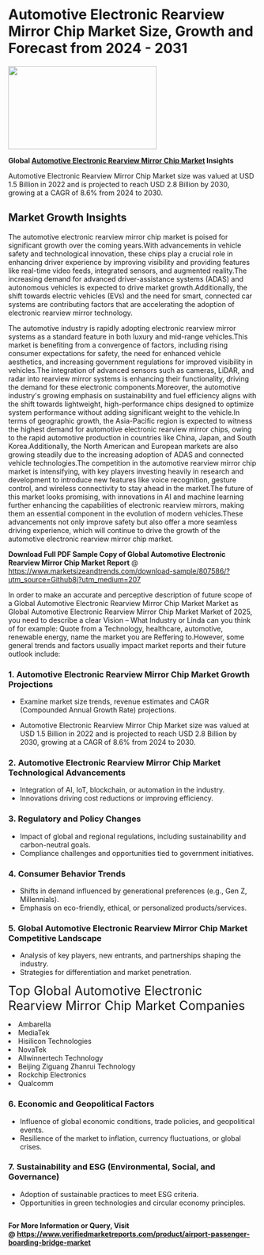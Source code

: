 <H1>Automotive Electronic Rearview Mirror Chip Market Size, Growth and Forecast from 2024 - 2031</H1><img class="aligncenter size-medium wp-image-584254" src="https://thirdeyenews.in/wp-content/uploads/2024/09/Global-Market-Research-300x168.jpeg" alt="" width="300" height="168" /><p><strong>Global&nbsp;<a href="https://www.marketsizeandtrends.com/download-sample/807586/?utm_source=Github8j?utm_medium=207">Automotive Electronic Rearview Mirror Chip Market</a> Insights</strong></p><p>Automotive Electronic Rearview Mirror Chip Market size was valued at USD 1.5 Billion in 2022 and is projected to reach USD 2.8 Billion by 2030, growing at a CAGR of 8.6% from 2024 to 2030.</p><p><h2>Market Growth Insights</h2> <p>The automotive electronic rearview mirror chip market is poised for significant growth over the coming years.With advancements in vehicle safety and technological innovation, these chips play a crucial role in enhancing driver experience by improving visibility and providing features like real-time video feeds, integrated sensors, and augmented reality.The increasing demand for advanced driver-assistance systems (ADAS) and autonomous vehicles is expected to drive market growth.Additionally, the shift towards electric vehicles (EVs) and the need for smart, connected car systems are contributing factors that are accelerating the adoption of electronic rearview mirror technology.</p> <p>The automotive industry is rapidly adopting electronic rearview mirror systems as a standard feature in both luxury and mid-range vehicles.This market is benefiting from a convergence of factors, including rising consumer expectations for safety, the need for enhanced vehicle aesthetics, and increasing government regulations for improved visibility in vehicles.The integration of advanced sensors such as cameras, LiDAR, and radar into rearview mirror systems is enhancing their functionality, driving the demand for these electronic components.Moreover, the automotive industry's growing emphasis on sustainability and fuel efficiency aligns with the shift towards lightweight, high-performance chips designed to optimize system performance without adding significant weight to the vehicle.In terms of geographic growth, the Asia-Pacific region is expected to witness the highest demand for automotive electronic rearview mirror chips, owing to the rapid automotive production in countries like China, Japan, and South Korea.Additionally, the North American and European markets are also growing steadily due to the increasing adoption of ADAS and connected vehicle technologies.The competition in the automotive rearview mirror chip market is intensifying, with key players investing heavily in research and development to introduce new features like voice recognition, gesture control, and wireless connectivity to stay ahead in the market.The future of this market looks promising, with innovations in AI and machine learning further enhancing the capabilities of electronic rearview mirrors, making them an essential component in the evolution of modern vehicles.These advancements not only improve safety but also offer a more seamless driving experience, which will continue to drive the growth of the automotive electronic rearview mirror chip market.<p><span class=""><strong>Download Full PDF Sample Copy of Global Automotive Electronic Rearview Mirror Chip Market Report</strong> @ <a href="https://www.marketsizeandtrends.com/download-sample/807586/?utm_source=Github8j?utm_medium=207" target="_blank">https://www.marketsizeandtrends.com/download-sample/807586/?utm_source=Github8j?utm_medium=207</a></span></p><p>In order to make an accurate and perceptive description of future scope of a Global&nbsp;Automotive Electronic Rearview Mirror Chip Market Market as Global&nbsp;Automotive Electronic Rearview Mirror Chip Market Market of 2025, you need to describe a clear Vision &ndash; What Industry or Linda can you think of for example: Quote from a Technology, healthcare, automotive, renewable energy, name the market you are Reffering to.However, some general trends and factors usually impact market reports and their future outlook include:</p><h3>1.&nbsp;<strong>Automotive Electronic Rearview Mirror Chip Market Growth Projections</strong></h3><ul><li>Examine market size trends, revenue estimates and CAGR (Compounded Annual Growth Rate) projections.</li><li><p>Automotive Electronic Rearview Mirror Chip Market size was valued at USD 1.5 Billion in 2022 and is projected to reach USD 2.8 Billion by 2030, growing at a CAGR of 8.6% from 2024 to 2030.</p></li></ul><h3>2.&nbsp;<strong>Automotive Electronic Rearview Mirror Chip Market Technological Advancements</strong></h3><ul><li>Integration of AI, IoT, blockchain, or automation in the industry.</li><li>Innovations driving cost reductions or improving efficiency.</li></ul><h3>3.&nbsp;<strong>Regulatory and Policy Changes</strong></h3><ul><li>Impact of global and regional regulations, including sustainability and carbon-neutral goals.</li><li>Compliance challenges and opportunities tied to government initiatives.</li></ul><h3>4.&nbsp;<strong>Consumer Behavior Trends</strong></h3><ul><li>Shifts in demand influenced by generational preferences (e.g., Gen Z, Millennials).</li><li>Emphasis on eco-friendly, ethical, or personalized products/services.</li></ul><h3>5.&nbsp;<strong>Global Automotive Electronic Rearview Mirror Chip Market Competitive Landscape</strong></h3><ul><li>Analysis of key players, new entrants, and partnerships shaping the industry.</li><li>Strategies for differentiation and market penetration.</li></ul><p data-pm-slice="1 1 []"><span style="color: inherit; font-family: inherit; font-size: 25px;">Top Global Automotive Electronic Rearview Mirror Chip Market Companies</span></p><div class="" data-test-id=""><p><li>Ambarella</li><li> MediaTek</li><li> Hisilicon Technologies</li><li> NovaTek</li><li> Allwinnertech Technology</li><li> Beijing Ziguang Zhanrui Technology</li><li> Rockchip Electronics</li><li> Qualcomm</li></p></div><h3>6.&nbsp;<strong>Economic and Geopolitical Factors</strong></h3><ul><li>Influence of global economic conditions, trade policies, and geopolitical events.</li><li>Resilience of the market to inflation, currency fluctuations, or global crises.</li></ul><h3>7.&nbsp;<strong>Sustainability and ESG (Environmental, Social, and Governance)</strong></h3><ul><li>Adoption of sustainable practices to meet ESG criteria.</li><li>Opportunities in green technologies and circular economy principles.</li></ul><h2><strong style="font-size: 14px;">For More Information or Query, Visit @&nbsp;</strong><a style="background-color: #ffffff; font-size: 14px;" href="https://www.marketsizeandtrends.com/report/automotive-electronic-rearview-mirror-chip-market/" target="_blank">https://www.verifiedmarketreports.com/product/airport-passenger-boarding-bridge-market</a></h2>